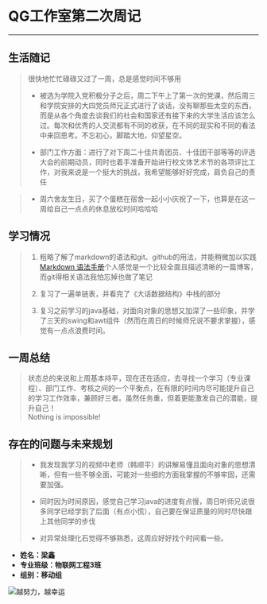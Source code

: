 # QG工作室第二次周记  
***
## 生活随记  

> 很快地忙忙碌碌又过了一周，总是感觉时间不够用 
>
> - 被选为学院入党积极分子之后，周二下午上了第一次的党课，然后周三和学院安排的大四党员师兄正式进行了谈话，没有聊那些太空的东西，而是从各个角度去谈我们的社会和国家还有接下来的大学生活应该怎么过。每次和优秀的人交流都有不同的收获，在不同的现实和不同的看法中来回思考。不忘初心，脚踏大地，仰望星空。
>
> - 部门工作方面：进行了对下周二十佳共青团员、十佳团干部等等的评选大会的前期动员，同时也着手准备开始进行校文体艺术节的各项评比工作，对我来说是一个挺大的挑战，我希望能够好好完成，肩负自己的责任

> - 周六舍友生日，买了个蛋糕在宿舍一起小小庆祝了一下，也算是在这一周给自己一点点的休息放松时间哈哈哈



## 学习情况  
> 
> 1. 粗略了解了markdown的语法和git、github的用法，并能稍微加以实践  
>  [Markdown 语法手册](https://blog.csdn.net/yun_xi_leo/article/details/51042330 "Markdown 语法手册")个人感觉是一个比较全面且描述清晰的一篇博客，而git得相关语法我怕忘掉也做了笔记 
>  
> 2.  复习了一遍单链表，并看完了《大话数据结构》中栈的部分
> 3.  复习之前学习的java基础，对面向对象的思想又加深了一些印象，并学了三天的swing和awt组件（然而在周日的时候师兄说不要求掌握），感觉有一点点浪费时间。


## 一周总结
> 状态总的来说和上周基本持平，现在还在适应，去寻找一个学习（专业课程）、部门工作、考核之间的一个平衡点，在有限的时间内尽可能提升自己的学习工作效率，兼顾好三者。虽然任务重，但着更能激发自己的潜能，提升自己！  
> Nothing is impossible!

## 存在的问题与未来规划
> - 我发现我学习的视频中老师（韩顺平）的讲解易懂且面向对象的思想清晰，但有一些不够全面，可能对一些细的方面我掌握的不够牢固，还需要加强。  
> 
> - 同时因为时间原因，感觉自己学习java的进度有点慢，周日听师兄说很多同学已经学到了后面（有点小慌），自己要在保证质量的同时尽快跟上其他同学的步伐  
> 
> - 对异常处理化石觉得不够熟悉，这周应好好找个时间看一些。



* **姓名：梁鑫**
* **专业班级：物联网工程3班**
* **组别：移动组**

![越努力，越幸运](http://pic3.16pic.com/00/50/69/16pic_5069642_b.jpg)